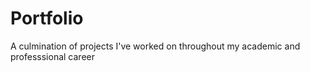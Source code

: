 # Portfolio
A culmination of projects I've worked on throughout my academic and professsional career
